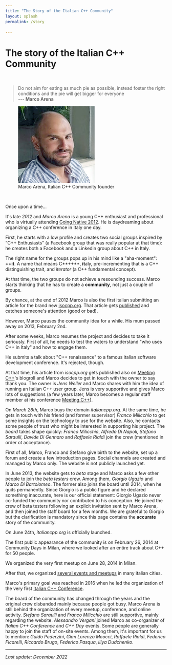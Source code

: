 ```yaml
---
title: "The Story of the Italian C++ Community"
layout: splash
permalink: /story

---
```


# The story of the Italian C++ Community

<br />

> Do not aim for eating as much pie as possible, instead foster the right conditions and the pie will get bigger for everyone <br/> --- **Marco Arena**

<figure>
  <img
  src="https://github.com/italiancpp/home/blob/main/assets/images/team/1.png?raw=true"
  alt="Marco Arena, Italian C++ Community founder">
  <figcaption>Marco Arena, Italian C++ Community founder</figcaption>
</figure>

<br/>

Once upon a time...

It's late *2012* and *Marco Arena* is a young C++ enthusiast and professional who is virtually attending [Going Native 2012](https://www.youtube.com/watch?v=OB-bdWKwXsU). He is daydreaming about organizing a C++ conference in Italy one day.

First, he starts with a low profile and creates two social groups inspired by “C++ Enthusiasts” (a Facebook group that was really popular at that time): he creates both a Facebook and a Linkedin group about C++ in Italy. 

The right name for the groups pops up in his mind like a "aha-moment": **++it**. A name that means C**++**, **it**aly, pre-incrementing that is a C++ distinguishing trait, and *iterator* (a C++ fundamental concept).

At that time, the two groups do not achieve a resounding success. Marco starts thinking that he has to create a **community**, not just a couple of groups.

By chance, at the end of 2012 Marco is also the first italian submitting an article for the brand new [isocpp.org](https://isocpp.org). That article gets [published](https://isocpp.org/blog/2012/11/learn-how-to-capture-by-move) and catches someone's attention (good or bad).

However, Marco pauses the community idea for a while. His mum passed away on 2013, February 2nd.

After some weeks, Marco resumes the project and decides to take it seriously. First of all, he needs to test the waters to understand "who uses C++ in Italy" and how to engage them.

He submits a talk about "C++ renaissance" to a famous italian software development conference. It's rejected, though.

At that time, his article from *isocpp.org* gets published also on [Meeting C++](http://meetingcpp.com/)'s blogroll and Marco decides to get in touch with the owner to say thank you. The owner is *Jens Weller* and Marco shares with him the idea of running an Italian C++ user group. Jens is very supportive and gives Marco lots of suggestions (a few years later, Marco becomes a regular staff member at his conference [Meeting C++](https://meetingcpp.com/)).

On *March 26th*, Marco buys the domain *italiancpp.org*. At the same time, he gets in touch with his friend (and former supervisor) *Franco Milicchio* to get some insights on the technology to use for the website. Also, he contacts some people of trust who might be interested in supporting his project. The *board* takes shape quickly: *Franco Milicchio*, *Alfredo Di Napoli*, *Stefano Saraulli*, *Davide Di Gennaro* and *Raffaele Rialdi* join the crew (mentioned in order ot acceptance).

First of all, Marco, Franco and Stefano give birth to the website, set up a forum and create a few introduction pages. Social channels are created and managed by Marco only. The website is not publicly launched yet.

In June 2013, the website gets to *beta* stage and Marco asks a few other people to join the *beta testers* crew. Among them, *Giorgio Ugazio* and *Marco Di Bartolomeo*. The former also joins the board until 2014, when he quits permanently. Since Giorgio is a public figure and he declared something inaccurate, here is our official statement: Giorgio Ugazio never co-funded the community nor contributed to his conception. He joined the crew of beta testers following an explicit invitation sent by Marco Arena, and then joined the staff board for a few months. We are grateful to Giorgio but the clarification is mandatory since this page contains the **accurate** story of the community.

On June 24th, *italiancpp.org* is officially launched.

The first public appearance of the community is on February 26, 2014 at Community Days in Milan, where we looked after an entire track about C++ for 50 people.

We organized the very first meetup on June 28, 2014 in Milan.

After that, we organized [several events and meetups](https://italiancpp.org/archivio-eventi/) in many italian cities.

Marco's primary goal was reached in 2016 when he led the organization of the very first [Italian C++ Conference](https://italiancpp.org/itcppcon16).

The board of the community has changed through the years and the original crew disbanded mainly because people got busy. Marco Arena is still behind the organization of every meetup, conference, and online activity. *Stefano Saraulli* and *Franco Milicchio* are still supportive, mainly regarding the website. *Alessandro Vergani* joined Marco as co-organizer of *Italian C++ Conference* and *C++ Day* events. Some people are generally happy to join the staff of on-site events. Among them, it's important for us to mention: *Guido Pederzini*, *Gian Lorenzo Meocci*, *Raffaele Rialdi*, *Federico Ficarelli*, *Riccardo Brugo*, *Federico Pasqua*, *Illya Dudchenko*.

---

*Last update: December 2022*
